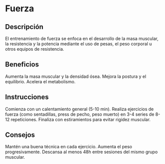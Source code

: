 # Fuerza

## Descripción
El entrenamiento de fuerza se enfoca en el desarrollo de la masa muscular, la resistencia y la potencia mediante el uso de pesas, el peso corporal u otros equipos de resistencia.

## Beneficios
Aumenta la masa muscular y la densidad ósea.
Mejora la postura y el equilibrio.
Acelera el metabolismo.

## Instrucciones
Comienza con un calentamiento general (5-10 min).
Realiza ejercicios de fuerza (como sentadillas, press de pecho, peso muerto) en 3-4 series de 8-12 repeticiones.
Finaliza con estiramientos para evitar rigidez muscular.

## Consejos
Mantén una buena técnica en cada ejercicio.
Aumenta el peso progresivamente.
Descansa al menos 48h entre sesiones del mismo grupo muscular.
